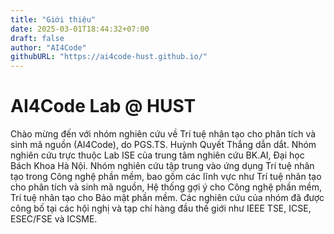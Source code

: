 ```yaml
---
title: "Giới thiệu"
date: 2025-03-01T18:44:32+07:00
draft: false
author: "AI4Code"
githubURL: "https://ai4code-hust.github.io/"
---
```


# AI4Code Lab @ HUST

Chào mừng đến với nhóm nghiên cứu về Trí tuệ nhân tạo cho phân tích và sinh mã nguồn (AI4Code), do PGS.TS. Huỳnh Quyết Thắng dẫn dắt. Nhóm nghiên cứu trực thuộc Lab ISE của trung tâm nghiên cứu BK.AI, Đại học Bách Khoa Hà Nội. Nhóm nghiên cứu tập trung vào ứng dụng Trí tuệ nhân tạo trong Công nghệ phần mềm, bao gồm các lĩnh vực như Trí tuệ nhân tạo cho phân tích và sinh mã nguồn, Hệ thống gợi ý cho Công nghệ phần mềm, Trí tuệ nhân tạo cho Bảo mật phần mềm. Các nghiên cứu của nhóm đã được công bố tại các hội nghị và tạp chí hàng đầu thế giới như IEEE TSE, ICSE, ESEC/FSE và ICSME.